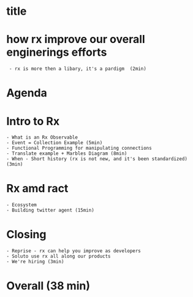 # title
# how rx improve our overall enginerings efforts
     - rx is more then a libary, it's a pardigm  (2min)
# Agenda 
# Intro to Rx
    - What is an Rx Observable 
    - Event = Collection Example (5min)
    - Functional Programming for manipulating connections
    - Translate example + Marbles Diagram (8min)
    - When - Short history (rx is not new, and it's been standardized) (3min)
# Rx amd ract
    - Ecosystem
    - Building twitter agent (15min)
# Closing
    - Reprise - rx can help you improve as developers 
    - Soluto use rx all along our products
    - We're hiring (3min)
    
# Overall (38 min)